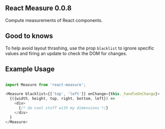 ## React Measure 0.0.8

Compute measurements of React components.

## Good to knows
To help avoid layout thrashing, use the prop `blacklist` to ignore specific values and firing an update to check the DOM for changes.

## Example Usage

```javascript

import Measure from 'react-measure';

<Measure blacklist={['top', 'left']} onChange={this._handleOnChange}>
  {({width, height, top, right, bottom, left}) =>
    <div>
      {/* do cool stuff with my dimensions */}
    </div>
  }
</Measure>
```